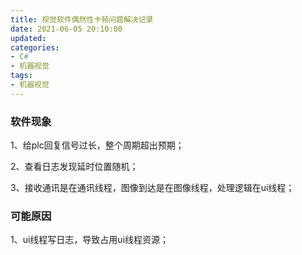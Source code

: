 ```yaml
---
title: 视觉软件偶然性卡顿问题解决记录
date: 2021-06-05 20:10:00
updated: 
categories:
- C#
- 机器视觉
tags:
- 机器视觉
---
```

### 软件现象

1、给plc回复信号过长，整个周期超出预期；

2、查看日志发现延时位置随机；

3、接收通讯是在通讯线程，图像到达是在图像线程，处理逻辑在ui线程；

### 可能原因

1、ui线程写日志，导致占用ui线程资源；
